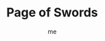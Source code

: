 ---
# basics
title     		 : "Page of Swords"
token					 : 'swords-11'
card_type			 : '' # major, minor, court
layout				 : "tarot-card"
author    		 : 'me'
one_liner 		 : "Student, apprentice, scholarship, information"
images				 : ['/assets/images/tarot/rws/rw-swords-11.jpg']
keywords			 : ['student', 'apprentice', 'scholarship', 'information']
url						 : 'tarot/cards/swords-11'
aliases				 : ['swords-page']

personality    : "The Page of Swords can represent anyone who wants to (or needs to) learn (Page) more about intellectual pursuits, academic subjects, or good decision-making (Swords). Though eager to make a good impression, The Page may lack the experience or information needed to handle studies or assignments with responsibility and confidence. He or she may overcompensate for this with bluster, exaggerated credentials, or snap judgments."

meaning_light  : "Pursuing a course of study. Asking good questions. Investing time in study and practice. Doing research. Making a habit of learning new things. Starting an investigation. Outlining what you need to know. Finding a mentor or teacher."

meaning_shadow : "Pretending to knowledge or sophistication you do not possess. Cheating on an exam. Feigning interest as a way of gaining favor. Considering only the evidence that supports conclusions you’ve already drawn. Rejecting the wise counsel of experienced teachers."

# more detail
correspondence_element 			: "Earth of Air"
correspondence_affirmation 	: "I am ready to make good decisions."
correspondence_story 				: "The main character must humbly apply himself or herself to an apprenticeship or course of study."

advice_relationships 	 : "Every relationship is an opportunity to learn about others and learn about yourself. Some relationships provide a lifetime of lessons; others run short of insights in a matter of weeks. Judge mistakes with kindness and affection; you’re both learning."

advice_work 					 : "Get the training you need. Ask questions. Forget the stigma of “not looking capable”—smart and worthy superiors know who’s faking it. Be up front about what you need in order to move forward with confidence. Get clarification and point out contradiction."

advice_spirituality 	 : "Spend time with whatever Scripture governs your path. Read books. Consult oracles. Ask a guide, priest, priestess, or other minister the questions that cloud your mind. Prayers for wisdom and patience can open doors to new insights and spiritual discoveries."

advice_personal_growth : "Keep your mind young by playing the role of the perpetual student. Enroll in a course. Visit a museum. See a movie you’d normally avoid. Ask someone who enjoys an art you find annoying to explain what he or she loves about it. Do all you can to shift perspective and see the world from new and exciting angles."

advice_fortune_telling : "This card represents a young man or woman with an airy, intellectual demeanor, likely born a Capricorn, Aquarius, or Pisces, who wants to learn something new from you or have a discussion with you."

questions	: ['How comfortable are you with revealing your own ignorance?', 'What are the marks of a good student?', 'To what extent are you open to new information?']

# referenced in the symbols.toml data file
symbols	  : ['page', 'swords', 'awkwardness', 'windswept']

# metadata
suppress_topnav : true
related_cards 	: []

---